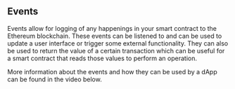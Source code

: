 ## Events

Events allow for logging of any happenings in your smart contract to the Ethereum blockchain. These events can be listened to and can be used to update a user interface or trigger some external functionality. They can also be used to return the value of a certain transaction which can be useful for a smart contract that reads those values to perform an operation.   

More information about the events and how they can be used by a dApp can be found in the video below.
